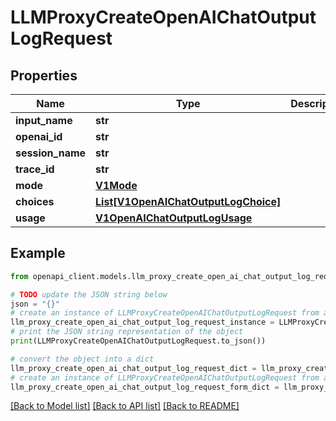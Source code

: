 # LLMProxyCreateOpenAIChatOutputLogRequest


## Properties

Name | Type | Description | Notes
------------ | ------------- | ------------- | -------------
**input_name** | **str** |  | [optional] 
**openai_id** | **str** |  | [optional] 
**session_name** | **str** |  | [optional] 
**trace_id** | **str** |  | [optional] 
**mode** | [**V1Mode**](V1Mode.md) |  | [optional] 
**choices** | [**List[V1OpenAIChatOutputLogChoice]**](V1OpenAIChatOutputLogChoice.md) |  | [optional] 
**usage** | [**V1OpenAIChatOutputLogUsage**](V1OpenAIChatOutputLogUsage.md) |  | [optional] 

## Example

```python
from openapi_client.models.llm_proxy_create_open_ai_chat_output_log_request import LLMProxyCreateOpenAIChatOutputLogRequest

# TODO update the JSON string below
json = "{}"
# create an instance of LLMProxyCreateOpenAIChatOutputLogRequest from a JSON string
llm_proxy_create_open_ai_chat_output_log_request_instance = LLMProxyCreateOpenAIChatOutputLogRequest.from_json(json)
# print the JSON string representation of the object
print(LLMProxyCreateOpenAIChatOutputLogRequest.to_json())

# convert the object into a dict
llm_proxy_create_open_ai_chat_output_log_request_dict = llm_proxy_create_open_ai_chat_output_log_request_instance.to_dict()
# create an instance of LLMProxyCreateOpenAIChatOutputLogRequest from a dict
llm_proxy_create_open_ai_chat_output_log_request_form_dict = llm_proxy_create_open_ai_chat_output_log_request.from_dict(llm_proxy_create_open_ai_chat_output_log_request_dict)
```
[[Back to Model list]](../README.md#documentation-for-models) [[Back to API list]](../README.md#documentation-for-api-endpoints) [[Back to README]](../README.md)


